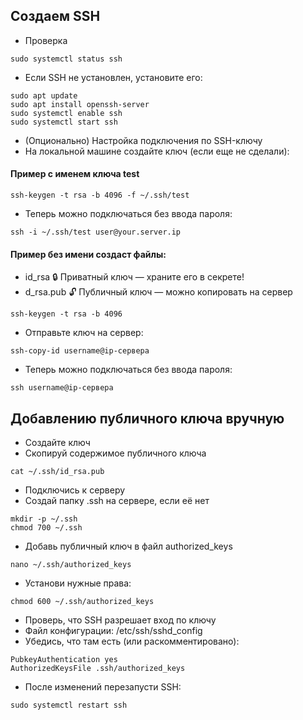 ## Создаем SSH

- Проверка
```
sudo systemctl status ssh
```
- Если SSH не установлен, установите его:
```
sudo apt update
sudo apt install openssh-server
sudo systemctl enable ssh
sudo systemctl start ssh
```
- (Опционально) Настройка подключения по SSH-ключу
- На локальной машине создайте ключ (если еще не сделали):
#### Пример с именем ключа test
```
ssh-keygen -t rsa -b 4096 -f ~/.ssh/test
```
- Теперь можно подключаться без ввода пароля:
```
ssh -i ~/.ssh/test user@your.server.ip
```
#### Пример без имени создаст файлы:
-  id_rsa	🔒 Приватный ключ — храните его в секрете!
-  d_rsa.pub	🔓 Публичный ключ — можно копировать на сервер
```
ssh-keygen -t rsa -b 4096
```
- Отправьте ключ на сервер:
```
ssh-copy-id username@ip-сервера
```
- Теперь можно подключаться без ввода пароля:
```
ssh username@ip-сервера
```

## Добавлению публичного ключа вручную
- Создайте ключ
- Скопируй содержимое публичного ключа
```
cat ~/.ssh/id_rsa.pub
```
- Подключись к серверу
- Создай папку .ssh на сервере, если её нет
```
mkdir -p ~/.ssh
chmod 700 ~/.ssh
```
- Добавь публичный ключ в файл authorized_keys
```
nano ~/.ssh/authorized_keys
```
- Установи нужные права:
```
chmod 600 ~/.ssh/authorized_keys
```
- Проверь, что SSH разрешает вход по ключу
- Файл конфигурации: /etc/ssh/sshd_config
- Убедись, что там есть (или раскомментировано):
```
PubkeyAuthentication yes
AuthorizedKeysFile .ssh/authorized_keys
```
- После изменений перезапусти SSH:
```
sudo systemctl restart ssh
```

